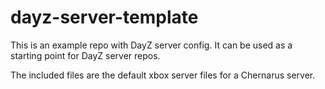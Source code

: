 # dayz-server-template

This is an example repo with DayZ server config. It can be used as a starting point for DayZ server repos.

The included files are the default xbox server files for a Chernarus server.
